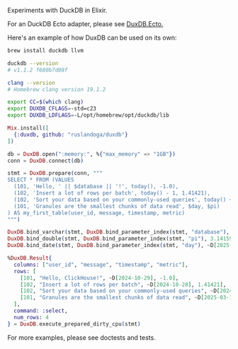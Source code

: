 Experiments with DuckDB in Elixir.

For an DuckDB Ecto adapter, please see [DuxDB.Ecto.](https://github.com/ruslandoga/duxdb_ecto)

Here's an example of how DuxDB can be used on its own:

```sh
brew install duckdb llvm

duckdb --version
# v1.1.2 f680b7d08f

clang --version
# Homebrew clang version 19.1.2

export CC=$(which clang)
export DUXDB_CFLAGS=-std=c23
export DUXDB_LDFLAGS=-L/opt/homebrew/opt/duckdb/lib
```

```elixir
Mix.install([
  {:duxdb, github: "ruslandoga/duxdb"}
])

db = DuxDB.open(":memory:", %{"max_memory" => "1GB"})
conn = DuxDB.connect(db)

stmt = DuxDB.prepare(conn, """
SELECT * FROM (VALUES
  (101, 'Hello, ' || $database || '!', today(), -1.0),
  (102, 'Insert a lot of rows per batch', today() - 1, 1.41421),
  (102, 'Sort your data based on your commonly-used queries', today() + 1, 2.718),
  (101, 'Granules are the smallest chunks of data read', $day, $pi)
) AS my_first_table(user_id, message, timestamp, metric)
""")

DuxDB.bind_varchar(stmt, DuxDB.bind_parameter_index(stmt, "database"), "ClickHouse")
DuxDB.bind_double(stmt, DuxDB.bind_parameter_index(stmt, "pi"), 3.14159)
DuxDB.bind_date(stmt, DuxDB.bind_parameter_index(stmt, "day"), ~D[2025-03-14])

%DuxDB.Result{
  columns: ["user_id", "message", "timestamp", "metric"],
  rows: [
    [101, "Hello, ClickHouse!", ~D[2024-10-29], -1.0],
    [102, "Insert a lot of rows per batch", ~D[2024-10-28], 1.41421],
    [102, "Sort your data based on your commonly-used queries", ~D[2024-10-30], 2.718],
    [101, "Granules are the smallest chunks of data read", ~D[2025-03-14], 3.14159]
  ],
  command: :select,
  num_rows: 4
} = DuxDB.execute_prepared_dirty_cpu(stmt)
```

For more examples, please see doctests and tests.
